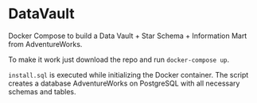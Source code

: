 # DataVault
Docker Compose to build a Data Vault + Star Schema + Information Mart from AdventureWorks.

To make it work just download the repo and run ```docker-compose up```.

```install.sql``` is executed while initializing the Docker container. The script creates a database AdventureWorks on PostgreSQL with all necessary schemas and tables. 

